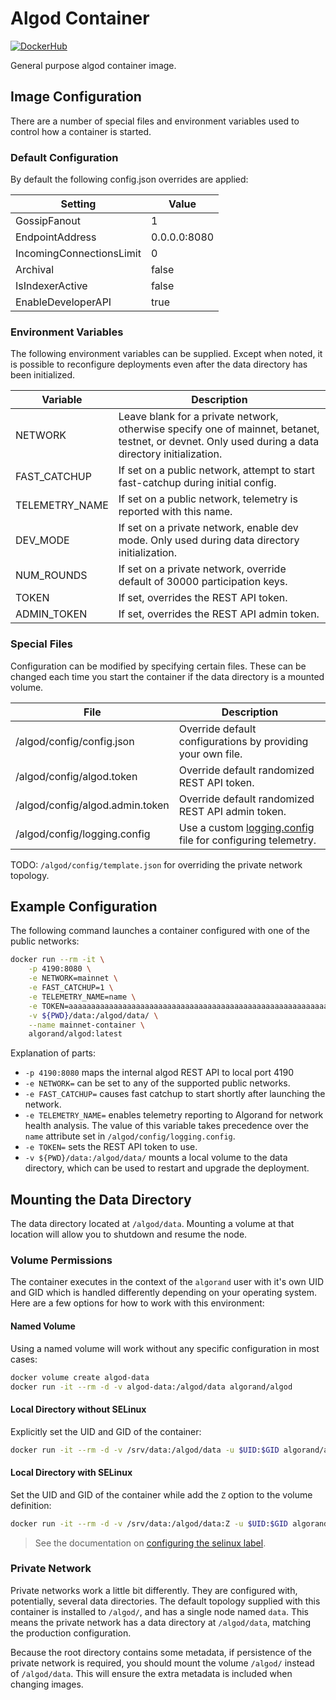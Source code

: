 # Algod Container

[![DockerHub](https://img.shields.io/badge/DockerHub-blue)](https://hub.docker.com/r/algorand/algod)

General purpose algod container image.

## Image Configuration

There are a number of special files and environment variables used to control how a container is started.

### Default Configuration

By default the following config.json overrides are applied:

| Setting | Value |
| ------- | ----- |
| GossipFanout | 1 |
| EndpointAddress | 0.0.0.0:8080 |
| IncomingConnectionsLimit | 0 |
| Archival | false |
| IsIndexerActive | false |
| EnableDeveloperAPI | true |

### Environment Variables

The following environment variables can be supplied. Except when noted, it is possible to reconfigure deployments even after the data directory has been initialized.

| Variable | Description |
| -------- | ----------- |
| NETWORK       | Leave blank for a private network, otherwise specify one of mainnet, betanet, testnet, or devnet. Only used during a data directory initialization. |
| FAST_CATCHUP  | If set on a public network, attempt to start fast-catchup during initial config. |
| TELEMETRY_NAME| If set on a public network, telemetry is reported with this name. |
| DEV_MODE      | If set on a private network, enable dev mode. Only used during data directory initialization. |
| NUM_ROUNDS    | If set on a private network, override default of 30000 participation keys. |
| TOKEN         | If set, overrides the REST API token. |
| ADMIN_TOKEN   | If set, overrides the REST API admin token. |

### Special Files

Configuration can be modified by specifying certain files. These can be changed each time you start the container if the data directory is a mounted volume.

| File | Description |
| ---- | ----------- |
| /algod/config/config.json | Override default configurations by providing your own file. |
| /algod/config/algod.token | Override default randomized REST API token. |
| /algod/config/algod.admin.token | Override default randomized REST API admin token. |
| /algod/config/logging.config | Use a custom [logging.config](https://developer.algorand.org/docs/run-a-node/reference/telemetry-config/#configuration) file for configuring telemetry. |

TODO: `/algod/config/template.json` for overriding the private network topology.

## Example Configuration

The following command launches a container configured with one of the public networks:

```bash
docker run --rm -it \
    -p 4190:8080 \
    -e NETWORK=mainnet \
    -e FAST_CATCHUP=1 \
    -e TELEMETRY_NAME=name \
    -e TOKEN=aaaaaaaaaaaaaaaaaaaaaaaaaaaaaaaaaaaaaaaaaaaaaaaaaaaaaaaaaaaaaaaa \
    -v ${PWD}/data:/algod/data/ \
    --name mainnet-container \
    algorand/algod:latest
```

Explanation of parts:

* `-p 4190:8080` maps the internal algod REST API to local port 4190
* `-e NETWORK=` can be set to any of the supported public networks.
* `-e FAST_CATCHUP=` causes fast catchup to start shortly after launching the network.
* `-e TELEMETRY_NAME=` enables telemetry reporting to Algorand for network health analysis. The value of this variable takes precedence over the `name` attribute set in `/algod/config/logging.config`.
* `-e TOKEN=` sets the REST API token to use.
* `-v ${PWD}/data:/algod/data/` mounts a local volume to the data directory, which can be used to restart and upgrade the deployment.

## Mounting the Data Directory

The data directory located at `/algod/data`. Mounting a volume at that location will allow you to shutdown and resume the node.

### Volume Permissions

The container executes in the context of the `algorand` user with it's own UID and GID which is handled differently depending on your operating system. Here are a few options for how to work with this environment:

#### Named Volume

Using a named volume will work without any specific configuration in most cases:

```bash
docker volume create algod-data
docker run -it --rm -d -v algod-data:/algod/data algorand/algod
```

#### Local Directory without SELinux

Explicitly set the UID and GID of the container:

```bash
docker run -it --rm -d -v /srv/data:/algod/data -u $UID:$GID algorand/algod
```

#### Local Directory with SELinux

Set the UID and GID of the container while add the `Z` option to the volume definition:

```bash
docker run -it --rm -d -v /srv/data:/algod/data:Z -u $UID:$GID algorand/algod
```

> See the documentation on [configuring the selinux label](https://docs.docker.com/storage/bind-mounts/#configure-the-selinux-label).

### Private Network

Private networks work a little bit differently. They are configured with, potentially, several data directories. The default topology supplied with this container is installed to `/algod/`, and has a single node named `data`. This means the private network has a data directory at `/algod/data`, matching the production configuration.

Because the root directory contains some metadata, if persistence of the private network is required, you should mount the volume `/algod/` instead of `/algod/data`. This will ensure the extra metadata is included when changing images.
